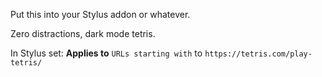 Put this into your Stylus addon or whatever.

Zero distractions, dark mode tetris.

In Stylus set: 
**Applies to** `URLs starting with` to `https://tetris.com/play-tetris/`
